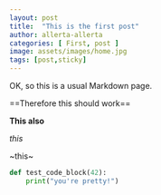 ```yaml
---
layout: post
title:  "This is the first post"
author: allerta-allerta
categories: [ First, post ]
image: assets/images/home.jpg
tags: [post,sticky]
---
```


OK, so this is a usual Markdown page.

==Therefore this should work==

**This also**

*this*

~this~

```python
def test_code_block(42):
    print("you're pretty!")
```

